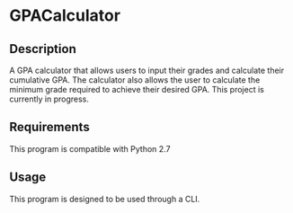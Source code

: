 # GPACalculator

## Description 
A GPA calculator that allows users to input their grades and calculate their cumulative GPA. The calculator also allows the user to calculate the minimum grade required to achieve their desired GPA. This project is currently in progress. 

## Requirements
This program is compatible with Python 2.7

## Usage
This program is designed to be used through a CLI. 


